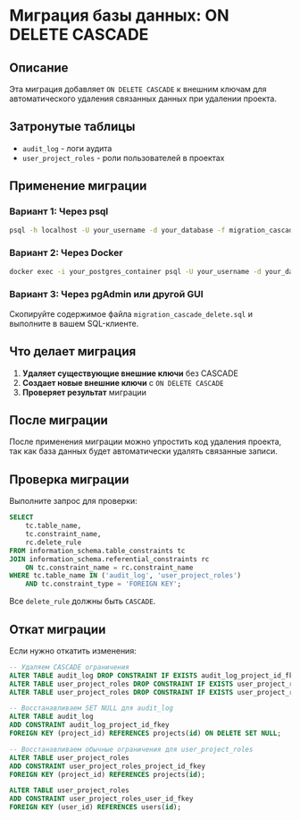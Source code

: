 # Миграция базы данных: ON DELETE CASCADE

## Описание
Эта миграция добавляет `ON DELETE CASCADE` к внешним ключам для автоматического удаления связанных данных при удалении проекта.

## Затронутые таблицы
- `audit_log` - логи аудита
- `user_project_roles` - роли пользователей в проектах

## Применение миграции

### Вариант 1: Через psql
```bash
psql -h localhost -U your_username -d your_database -f migration_cascade_delete.sql
```

### Вариант 2: Через Docker
```bash
docker exec -i your_postgres_container psql -U your_username -d your_database < migration_cascade_delete.sql
```

### Вариант 3: Через pgAdmin или другой GUI
Скопируйте содержимое файла `migration_cascade_delete.sql` и выполните в вашем SQL-клиенте.

## Что делает миграция

1. **Удаляет существующие внешние ключи** без CASCADE
2. **Создает новые внешние ключи** с `ON DELETE CASCADE`
3. **Проверяет результат** миграции

## После миграции

После применения миграции можно упростить код удаления проекта, так как база данных будет автоматически удалять связанные записи.

## Проверка миграции

Выполните запрос для проверки:
```sql
SELECT 
    tc.table_name, 
    tc.constraint_name, 
    rc.delete_rule
FROM information_schema.table_constraints tc
JOIN information_schema.referential_constraints rc 
    ON tc.constraint_name = rc.constraint_name
WHERE tc.table_name IN ('audit_log', 'user_project_roles')
    AND tc.constraint_type = 'FOREIGN KEY';
```

Все `delete_rule` должны быть `CASCADE`.

## Откат миграции

Если нужно откатить изменения:
```sql
-- Удаляем CASCADE ограничения
ALTER TABLE audit_log DROP CONSTRAINT IF EXISTS audit_log_project_id_fkey;
ALTER TABLE user_project_roles DROP CONSTRAINT IF EXISTS user_project_roles_project_id_fkey;
ALTER TABLE user_project_roles DROP CONSTRAINT IF EXISTS user_project_roles_user_id_fkey;

-- Восстанавливаем SET NULL для audit_log
ALTER TABLE audit_log 
ADD CONSTRAINT audit_log_project_id_fkey 
FOREIGN KEY (project_id) REFERENCES projects(id) ON DELETE SET NULL;

-- Восстанавливаем обычные ограничения для user_project_roles
ALTER TABLE user_project_roles 
ADD CONSTRAINT user_project_roles_project_id_fkey 
FOREIGN KEY (project_id) REFERENCES projects(id);

ALTER TABLE user_project_roles 
ADD CONSTRAINT user_project_roles_user_id_fkey 
FOREIGN KEY (user_id) REFERENCES users(id);
``` 